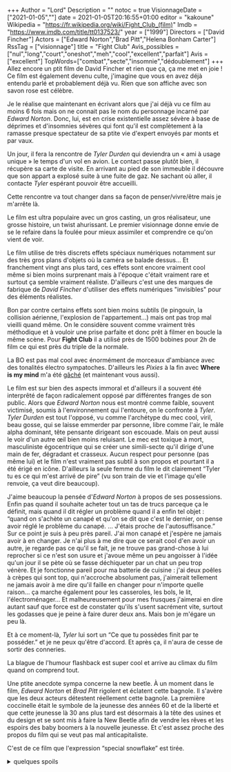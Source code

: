 +++
Author = "Lord"
Description = ""
notoc = true
VisionnageDate = ["2021-01-05",""]
date = 2021-01-05T20:16:55+01:00
editor = "kakoune"
Wikipedia = "https://fr.wikipedia.org/wiki/Fight_Club_(film)"
Imdb = "https://www.imdb.com/title/tt0137523/"
year = ["1999"]
Directors = ["David Fincher"]
Actors = ["Edward Norton","Brad Pitt","Helena Bonham Carter"]
RssTag = ["visionnage"]
title = "Fight Club"
Avis_possibles = ["nul","long","court","oneshot","meh","cool","excellent","parfait"]
Avis = ["excellent"] 
TopWords=["combat","secte","insomnie","dédoublement"]
+++
Allez encore un ptit film de David Fincher et rien que ça, ça me met en joie !
Ce film est également devenu culte, j'imagine que vous en avez déjà entendu parlé et probablement déjà vu.
Rien que son affiche avec son savon rose est célèbre.

Je le réalise que maintenant en écrivant alors que j'ai déjà vu ce film au moins 6 fois mais on ne connait pas le nom du personnage incarné par *Edward Norton*.
Donc, lui, est en crise existentielle assez sévère à base de déprimes et d'insomnies sévères qui font qu'il est complètement à la ramasse presque spectateur de sa ptite vie d'expert envoyés par monts et par vaux.

Un jour, il fera la rencontre de *Tyler Durden* qui deviendra un « ami à usage unique » le temps d'un vol en avion.
Le contact passe plutôt bien, il récupère sa carte de visite.
En arrivant au pied de son immeuble il découvre que son appart a explosé suite à une fuite de gaz.
Ne sachant où aller, il contacte *Tyler* espérant pouvoir être accueilli.

Cette rencontre va tout changer dans sa façon de penser/vivre/être mais je m'arrête là.

Le film est ultra populaire avec un gros casting, un gros réalisateur, une grosse histoire, un twist ahurissant.
Le premier visionnage donne envie de se le refaire dans la foulée pour mieux assimiler et comprendre ce qu'on vient de voir.

Le film utilise de très discrets effets spéciaux numériques notamment sur des très gros plans d'objets où la caméra se balade dessus…
Et franchement vingt ans plus tard, ces effets sont encore vraiment cool même si bien moins surprenant mais à l'époque c'était vraiment rare et surtout ça semble vraiment réaliste.
D'ailleurs c'est une des marques de fabrique de *David Fincher* d'utiliser des effets numériques "invisibles" pour des éléments réalistes.

Bon par contre certains effets sont bien moins subtils (le pingouin, la collision aérienne, l'explosion de l'appartement…) mais ont pas trop mal vieilli quand même.
On le considère souvent comme vraiment très méthodique et à vouloir une prise parfaite et donc prêt à filmer en boucle la même scène.
Pour **Fight Club** il a utilisé près de 1500 bobines pour 2h de film ce qui est près du triple de la normale.

La BO est pas mal cool avec énormément de morceaux d'ambiance avec des tonalités électro sympatoches.
D'ailleurs les *Pixies* à la fin avec **Where is my mind** m'a été [gâché](https://www.youtube.com/watch?v=gvOWADwCDNg) (et maintenant vous aussi).

Le film est sur bien des aspects immoral et d'ailleurs il a souvent été interprêté de façon radicalement opposé par différentes franges de son public.
Alors que *Edward Norton* nous est montré comme faible, souvent victimisé, soumis à l'environnement qui l'entoure, on le confronte à *Tyler*.
*Tyler Durden* est tout l'opposé, vu comme l'archétype du mec cool, viril, beau gosse, qui se laisse emmerder par personne, libre comme l'air, le mâle alpha dominant, tête pensante dirigeant son escouade.
Mais on peut aussi le voir d'un autre œil bien moins reluisant.
Le mec est toxique à mort, masculiniste égocentrique qui se créer une simili-secte qu'il dirige d'une main de fer, dégradant et crasseux.
Aucun respect pour personne (pas même lui) et le film n'est vraiment pas subtil à son propos et pourtant il a été érigé en icône.
D'ailleurs la seule femme du film le dit clairement “Tyler tu es ce qui m'est arrivé de pire” (vu son train de vie et l'image qu'elle renvoie, ça veut dire beaucoup).

J'aime beaucoup la pensée d'*Edward Norton* à propos de ses possessions.
Enfin pas quand il souhaite acheter tout un tas de trucs parceque ça le définit, mais quand il dit régler un problème quand il a enfin tel objet : “quand on s'achète un canapé et qu'on se dit que c'est le dernier, on pense avoir réglé le problème du canapé. … J'étais proche de l'autosuffisance.”
Sur ce point je suis à peu près pareil.
J'ai mon canapé et j'espère ne jamais avoir à en changer.
Je n'ai plus à me dire que ce serait cool d'en avoir un autre, je regarde pas ce qu'il se fait, je ne trouve pas grand-chose à lui reprocher si ce n'est son usure et j'avoue même un peu angoisser à l'idée qu'un jour il se pète où se fasse déchiqueter par un chat un peu trop vénère.
Et je fonctionne pareil pour ma batterie de cuisine : j'ai deux poêles à crèpes qui sont top, qui n'accroche absolument pas, j'aimerait tellement ne jamais avoir à me dire qu'il faille en changer pour n'importe quelle raison… ça marche également pour les casseroles, les bols, le lit, l'électroménager…
Et malheureusement pour mes frusques j'aimerai en dire autant sauf que force est de constater qu'ils s'usent sacrément vite, surtout les godasses que je peine à faire durer deux ans.
Mais bon je m'égare un peu là.

Et à ce moment-là, *Tyler* lui sort un “Ce que tu possèdes finit par te posséder.” et je ne peux qu'être d'accord.
Et après ça, il n'aura de cesse de sortir des conneries.

La blague de l'humour flashback est super cool et arrive au climax du film quand on comprend tout.

Une ptite anecdote sympa concerne la new beetle.
À un moment dans le film, *Edward Norton* et *Brad Pitt* rigolent et éclatent cette bagnole.
Il s'avère que les deux acteurs détestent réellement cette bagnole.
La première coccinelle était le symbole de la jeunesse des années 60 et de la liberté et que cette jeunesse là 30 ans plus tard est désormais à la tête des usines et du design et se sont mis à faire la New Beetle afin de vendre les rêves et les espoirs des baby boomers à la nouvelle jeunesse.
Et c'est assez proche des propos du film qui se veut pas mal anticapitaliste.

C'est de ce film que l'expression “special snowflake” est tirée.

<details><summary>quelques spoils</summary>

En sachant que *Tyler Durden* est *Edward Norton*, on se rend compte de plein de ptits détails plus tôt dans le film.

  - Le mec qui les percute dans le bus ne s'excuse qu'auprès d'*Edward Norton*.
  - Toutes les fois où *Tyler* lui soufle des phrases…
  - *Tyler* et *Edward* ne sont jamais ensemble à l'écran quand *Marla* est présente.
  - Quand le détective apelle *Edward* à propos de son appartement, alors que *Tyler* et *Marla* sont tout le temps en train de baiser depuis des lustres, là, ça se stoppe instantannément.
  - Quand *Lou* assène une grosse patate dans le bide de *Tyler* sous le bar, on voit *Edward* qui semble subir également.
  - Le loueur de bagnole dit “Mr Durden” en regardant *Edward*
  - …

En revoyant le film en sachant le dénouement, on comprend beaucoup mieux le comportement de *Marla*.
Prêtez-y attention, elle se fait pas mal maltraiter psychologiquement par *Edward* (inconsciemment).
</details>
